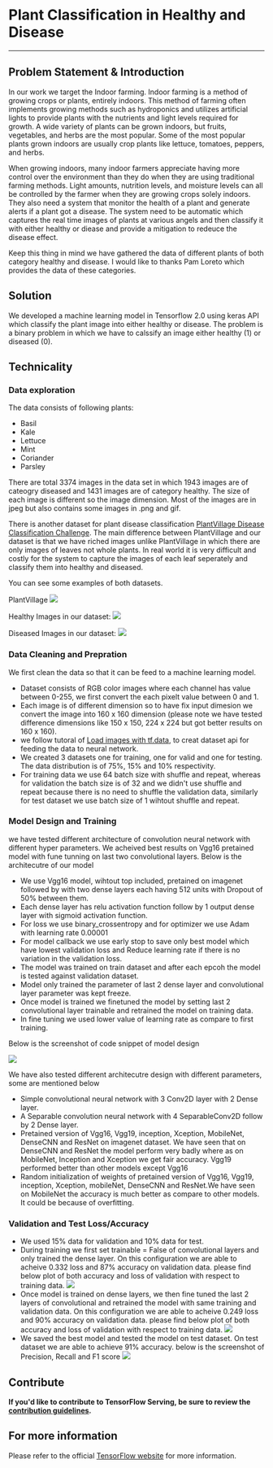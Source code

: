# Plant Classification in Healthy and Disease

----

## Problem Statement & Introduction

In our work we target the Indoor farming. Indoor farming is a method of growing crops or plants, entirely indoors. This method of farming often implements growing methods such as hydroponics and utilizes artificial lights to provide plants with the nutrients and light levels required for growth. A wide variety of plants can be grown indoors, but fruits, vegetables, and herbs are the most popular. Some of the most popular plants grown indoors are usually crop plants like lettuce, tomatoes, peppers, and herbs.

When growing indoors, many indoor farmers appreciate having more control over the environment than they do when they are using traditional farming methods. Light amounts, nutrition levels, and moisture levels can all be controlled by the farmer when they are growing crops solely indoors. They also need a system that monitor the health of a plant and generate alerts if a plant got a disease. The system need to be automatic which captures the real time images of plants at various angels and then classify it with either healthy or diease and provide a mitigation to redeuce the disease effect.

Keep this thing in mind we have gathered the data of different plants of both category healthy and disease. I would like to thanks Pam Loreto which provides the data of these categories. 


## Solution

We developed a machine learning model in Tensorflow 2.0 using keras API which classify the plant image into either healthy or disease. The problem is a binary problem in which we have to calssify an image either healthy (1) or diseased (0).


## Technicality

### Data exploration

The data consists of following plants:

-   Basil
-   Kale
-   Lettuce
-   Mint
-   Coriander
-   Parsley

There are total 3374 images in the data set in which 1943 images are of cateogry diseased  and 1431 images are of category healthy. The size of each image is different so the image dimension. Most of the images are in jpeg but also contains some images in .png and gif.

There is another dataset for plant disease classification [PlantVillage Disease Classification Challenge](https://www.crowdai.org/challenges/plantvillage-disease-classification-challenge). The main difference between PlantVillage and our dataset is that we have riched images unlike PlantVillage in which there are only images of leaves not whole plants. In real world it is very difficult and costly for the system to capture the images of each leaf seperately and classify them into healthy and diseased.  

You can see some examples of both datasets. 

PlantVillage
![](misc/plantvillage-min.png)

Healthy Images in our dataset:
![](misc/healthy_images.png)

Diseased Images in our dataset:
![](misc/disease_images.png)

### Data Cleaning and Prepration

We first clean the data so that it can be feed to a machine learning model. 

-   Dataset consists of RGB color images where each channel has value between 0-255, we first convert the each pixelt value between 0 and 1. 
-   Each image is of different dimension so to have fix input dimesion we convert the image into 160 x 160 dimension (please note we have tested difference dimensions like 150 x 150, 224 x 224 but got better results on 160 x 160).
-   we follow tutoral of [Load images with tf.data](https://www.tensorflow.org/alpha/tutorials/load_data/images#build_a_tfdatadataset), to creat  dataset api for feeding the data to neural network.
-   We created 3 datasets one for training, one for valid and one for testing. The data distribution is of 75%, 15% and 10% respectivity.
-   For training data we use 64 batch size with shuffle and repeat, whereas for validation the batch size is of 32 and we didn't use shuffle and repeat because there is no need to shuffle the validation data, similarly for test dataset we use batch size of 1 wihtout shuffle and repeat. 

### Model Design and Training

we have tested different architecture of convolution neural network with different hyper parameters. We acheived best results on Vgg16 pretained model with fune tunning on last two convolutional layers. Below is the architecutre of our model

-   We use Vgg16 model, wihtout top included, pretained on imagenet followed by with two dense layers each having 512 units with Dropout of 50% between them.
-   Each dense layer has relu activation function follow by 1 output dense layer with sigmoid activation function.
-   For loss we use binary_crossentropy and for optimizer we use Adam with learning rate 0.00001
-   For model callback we use early stop to save only best model which have lowest validation loss and Reduce learning rate if there is no variation in the validation loss.
-   The model was trained on train dataset and after each epcoh the model is tested against validation dataset. 
-   Model only trained the parameter of last 2 dense layer and convolutional layer parameter was kept freeze.
-   Once model is trained we finetuned the model by setting last 2 convolutional layer trainable and retrained the model on training data. 
-   In fine tuning we used lower value of learning rate as compare to first training.

Below is the screenshot of code snippet of model design

![](misc/vgg16.png)

We have also tested different architecutre design with different parameters, some are mentioned below

-   Simple convolutional neural network with 3 Conv2D layer with 2 Dense layer.
-   A Separable convolution neural network with 4 SeparableConv2D follow by 2 Dense layer.
-   Pretained version of Vgg16, Vgg19, inception, Xception, MobileNet, DenseCNN and ResNet on imagenet dataset. We have seen that on DenseCNN and ResNet the model perform very badly where as on MobileNet, Inception and Xception we get fair accuracy. Vgg19 performed better than other models except Vgg16
-   Random initialization of weights of pretained version of Vgg16, Vgg19, inception, Xception, mobileNet, DenseCNN and ResNet.We have seen on MobileNet the accuracy is much better as compare to other models. It could be because of overfitting.

### Validation and Test Loss/Accuracy

- We used 15% data for validation and 10% data for test. 
- During training we first set trainable = False of convolutional layers and only trained the dense layer. On this configuration we are able to acheive 0.332 loss and 87% accuracy on validation data. please find below plot of both accuracy and loss of validation with respect to training data.
![](misc/valid1.png)
- Once model is trained on dense layers, we then fine tuned the last 2 layers of convolutional and retrained the model with same training and validation data. On this configuration we are able to acheive 0.249 loss and 90% accuracy on validation data. please find below plot of both accuracy and loss of validation with respect to training data.
![](misc/valid2.png)
- We saved the best model and tested the model on test dataset. On test dataset we are able to achieve 91% accuracy. below is the screenshot of Precision, Recall and F1 score
![](misc/test_report.png)



## Contribute

**If you'd like to contribute to TensorFlow Serving, be sure to review the
[contribution guidelines](CONTRIBUTING.md).**


## For more information

Please refer to the official [TensorFlow website](http://tensorflow.org) for
more information.
